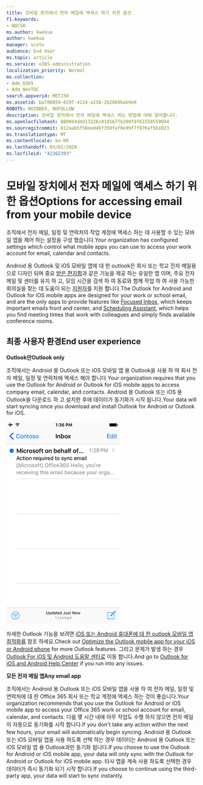 ```yaml
---
title: 모바일 장치에서 전자 메일에 액세스 하기 위한 옵션
f1.keywords:
- NOCSH
ms.author: kwekua
author: kwekua
manager: scotv
audience: End User
ms.topic: article
ms.service: o365-administration
localization_priority: Normal
ms.collection:
- Adm_O365
- Adm_NonTOC
search.appverid: MET150
ms.assetid: ba780859-0297-4114-a258-2b2809bab9e6
ROBOTS: NOINDEX, NOFOLLOW
description: 모바일 장치에서 전자 메일에 액세스 하는 방법에 대해 알아봅니다.
ms.openlocfilehash: 880044ddd13226c819167fb200f9f61550559944
ms.sourcegitcommit: 812aab5f58eed4bf359faf0e99f7f876af5b1023
ms.translationtype: MT
ms.contentlocale: ko-KR
ms.lasthandoff: 03/02/2020
ms.locfileid: "42362393"
---
```

# <a name="options-for-accessing-email-from-your-mobile-device"></a><span data-ttu-id="7fead-103">모바일 장치에서 전자 메일에 액세스 하기 위한 옵션</span><span class="sxs-lookup"><span data-stu-id="7fead-103">Options for accessing email from your mobile device</span></span>

<span data-ttu-id="7fead-104">조직에서 전자 메일, 일정 및 연락처의 작업 계정에 액세스 하는 데 사용할 수 있는 모바일 앱을 제어 하는 설정을 구성 했습니다.</span><span class="sxs-lookup"><span data-stu-id="7fead-104">Your organization has configured settings which control what mobile apps you can use to access your work account for email, calendar and contacts.</span></span>
  
<span data-ttu-id="7fead-105">Android 용 Outlook 및 iOS 모바일 앱에 대 한 outlook은 회사 또는 학교 전자 메일용으로 디자인 되며 중요 [받은 편지함](https://support.office.com/article/f445ad7f-02f4-4294-a82e-71d8964e3978.aspx)과 같은 기능을 제공 하는 유일한 앱 이며, 주요 전자 메일 및 센터를 유지 하 고, 모임 시간을 검색 하 여 동료와 함께 작업 하 여 사용 가능한 회의실을 찾는 데 도움이 되는 [지원자](https://go.microsoft.com/fwlink/?linkid=873406)를 지원 합니다.</span><span class="sxs-lookup"><span data-stu-id="7fead-105">The Outlook for Android and Outlook for iOS mobile apps are designed for your work or school email, and are the only apps to provide features like [Focused Inbox](https://support.office.com/article/f445ad7f-02f4-4294-a82e-71d8964e3978.aspx), which keeps important emails front and center, and [Scheduling Assistant](https://go.microsoft.com/fwlink/?linkid=873406), which helps you find meeting times that work with colleagues and simply finds available conference rooms.</span></span>
  
## <a name="end-user-experience"></a><span data-ttu-id="7fead-106">최종 사용자 환경</span><span class="sxs-lookup"><span data-stu-id="7fead-106">End user experience</span></span>

 <span data-ttu-id="7fead-107">**Outlook만**</span><span class="sxs-lookup"><span data-stu-id="7fead-107">**Outlook only**</span></span>
  
<span data-ttu-id="7fead-108">조직에서는 Android 용 Outlook 또는 iOS 모바일 앱 용 Outlook을 사용 하 여 회사 전자 메일, 일정 및 연락처에 액세스 해야 합니다.</span><span class="sxs-lookup"><span data-stu-id="7fead-108">Your organization requires that you use the Outlook for Android or Outlook for iOS mobile apps to access company email, calendar, and contacts.</span></span> <span data-ttu-id="7fead-109">Android 용 Outlook 또는 iOS 용 Outlook을 다운로드 하 고 설치한 후에 데이터가 동기화가 시작 됩니다.</span><span class="sxs-lookup"><span data-stu-id="7fead-109">Your data will start syncing once you download and install Outlook for Android or Outlook for iOS.</span></span>
  
![Outlook을 사용 하 여 전자 메일을 동기화 하는 전자 메일 예](../../media/798d942a-4181-4dcb-8039-cd9f2edd9723.png)
  
<span data-ttu-id="7fead-111">자세한 Outlook 기능을 보려면 [iOS 또는 Android 휴대폰에 대 한 outlook 모바일 앱 최적화를](https://support.office.com/article/de075b19-b73c-4d8a-841b-459982c7e890.aspx) 참조 하세요.</span><span class="sxs-lookup"><span data-stu-id="7fead-111">Check out [Optimize the Outlook mobile app for your iOS or Android phone](https://support.office.com/article/de075b19-b73c-4d8a-841b-459982c7e890.aspx) for more Outlook features.</span></span> <span data-ttu-id="7fead-112">그리고 문제가 발생 하는 경우 [Outlook For iOS 및 Android 도움말 센터로](https://support.office.com/article/cd84214e-a5ac-4e95-9ea3-e07f78d0cde6.aspx) 이동 합니다.</span><span class="sxs-lookup"><span data-stu-id="7fead-112">And go to [Outlook for iOS and Android Help Center](https://support.office.com/article/cd84214e-a5ac-4e95-9ea3-e07f78d0cde6.aspx) if you run into any issues.</span></span> 
  
 <span data-ttu-id="7fead-113">**모든 전자 메일 앱**</span><span class="sxs-lookup"><span data-stu-id="7fead-113">**Any email app**</span></span>
  
<span data-ttu-id="7fead-114">조직에서는 Android 용 Outlook 또는 iOS 모바일 앱을 사용 하 여 전자 메일, 일정 및 연락처에 대 한 Office 365 회사 또는 학교 계정에 액세스 하는 것이 좋습니다.</span><span class="sxs-lookup"><span data-stu-id="7fead-114">Your organization recommends that you use the Outlook for Android or iOS mobile app to access your Office 365 work or school account for email, calendar, and contacts.</span></span> <span data-ttu-id="7fead-115">다음 몇 시간 내에 아무 작업도 수행 하지 않으면 전자 메일이 자동으로 동기화를 시작 합니다.</span><span class="sxs-lookup"><span data-stu-id="7fead-115">If you don't take any action within the next few hours, your email will automatically begin syncing.</span></span> <span data-ttu-id="7fead-116">Android 용 Outlook 또는 iOS 모바일 앱을 사용 하도록 선택 하는 경우 데이터는 Android 용 Outlook 또는 iOS 모바일 앱 용 Outlook과만 동기화 됩니다.</span><span class="sxs-lookup"><span data-stu-id="7fead-116">If you choose to use the Outlook for Android or iOS mobile app, your data will only sync with the Outlook for Android or Outlook for iOS mobile app.</span></span> <span data-ttu-id="7fead-117">타사 앱을 계속 사용 하도록 선택한 경우 데이터가 즉시 동기화 되기 시작 합니다.</span><span class="sxs-lookup"><span data-stu-id="7fead-117">If you choose to continue using the third-party app, your data will start to sync instantly.</span></span>
  

